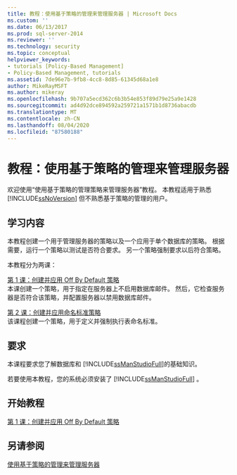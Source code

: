 ```yaml
---
title: 教程：使用基于策略的管理来管理服务器 | Microsoft Docs
ms.custom: ''
ms.date: 06/13/2017
ms.prod: sql-server-2014
ms.reviewer: ''
ms.technology: security
ms.topic: conceptual
helpviewer_keywords:
- tutorials [Policy-Based Management]
- Policy-Based Management, tutorials
ms.assetid: 7de96e7b-9fb8-4cc8-8d85-61345d68a1e8
author: MikeRayMSFT
ms.author: mikeray
ms.openlocfilehash: 9b707a5ecd362c6b3b54e853f89d79e25a9e1428
ms.sourcegitcommit: ad4d92dce894592a259721a1571b1d8736abacdb
ms.translationtype: MT
ms.contentlocale: zh-CN
ms.lasthandoff: 08/04/2020
ms.locfileid: "87580188"
---
```

# <a name="tutorial-administering-servers-by-using-policy-based-management"></a>教程：使用基于策略的管理来管理服务器
  欢迎使用“使用基于策略的管理策略来管理服务器”教程。 本教程适用于熟悉 [!INCLUDE[ssNoVersion](../../includes/ssnoversion-md.md)] 但不熟悉基于策略的管理的用户。  
  
## <a name="what-you-will-learn"></a>学习内容  
 本教程创建一个用于管理服务器的策略以及一个应用于单个数据库的策略。 根据需要，运行一个策略以测试是否符合要求。 另一个策略强制要求以后符合策略。  
  
 本教程分为两课：  
  
 [第 1 课：创建并应用 Off By Default 策略](lesson-1-create-and-apply-an-off-by-default-policy.md)  
 本课创建一个策略，用于指定在服务器上不启用数据库邮件。 然后，它检查服务器是否符合该策略，并配置服务器以禁用数据库邮件。  
  
 [第 2 课：创建并应用命名标准策略](lesson-2-create-and-apply-a-naming-standards-policy.md)  
 该课程创建一个策略，用于定义并强制执行表命名标准。  
  
## <a name="requirements"></a>要求  
 本课程要求您了解数据库和 [!INCLUDE[ssManStudioFull](../../includes/ssmanstudiofull-md.md)]的基础知识。  
  
 若要使用本教程，您的系统必须安装了 [!INCLUDE[ssManStudioFull](../../includes/ssmanstudiofull-md.md)] 。  
  
## <a name="start-the-tutorial"></a>开始教程  
 [第 1 课：创建并应用 Off By Default 策略](lesson-1-create-and-apply-an-off-by-default-policy.md)  
  
## <a name="see-also"></a>另请参阅  
 [使用基于策略的管理来管理服务器](administer-servers-by-using-policy-based-management.md)  
  
  
